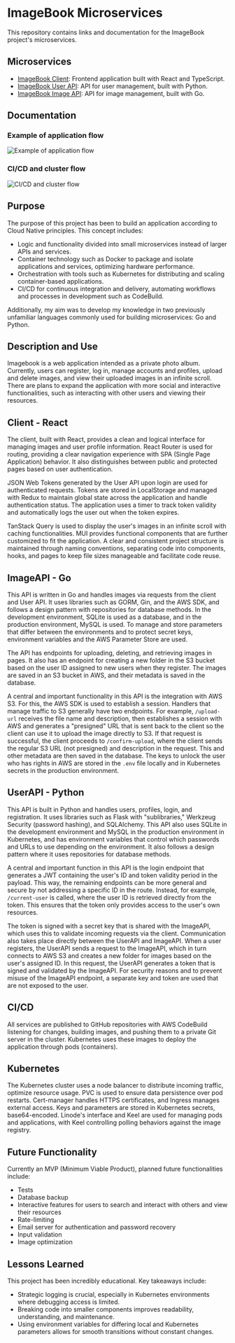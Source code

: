 # ImageBook Microservices

This repository contains links and documentation for the ImageBook project's microservices.

## Microservices

- [ImageBook Client](https://github.com/EgSundqvist/imagebook-client): Frontend application built with React and TypeScript.
- [ImageBook User API](https://github.com/EgSundqvist/imagebook-userapi): API for user management, built with Python.
- [ImageBook Image API](https://github.com/EgSundqvist/imagebook-imageapi): API for image management, built with Go.

## Documentation

### Example of application flow

![Example of application flow](https://github.com/EgSundqvist/imagebook/blob/main/ImagebookMicroservicesFlow.png)

### CI/CD and cluster flow

![CI/CD and cluster flow](https://github.com/EgSundqvist/imagebook/blob/main/ImagebookClusterFlow.png)

## Purpose

The purpose of this project has been to build an application according to Cloud Native principles. This concept includes:
- Logic and functionality divided into small microservices instead of larger APIs and services.
- Container technology such as Docker to package and isolate applications and services, optimizing hardware performance.
- Orchestration with tools such as Kubernetes for distributing and scaling container-based applications.
- CI/CD for continuous integration and delivery, automating workflows and processes in development such as CodeBuild.

Additionally, my aim was to develop my knowledge in two previously unfamiliar languages commonly used for building microservices: Go and Python.

## Description and Use

Imagebook is a web application intended as a private photo album. Currently, users can register, log in, manage accounts and profiles, upload and delete images, and view their uploaded images in an infinite scroll. There are plans to expand the application with more social and interactive functionalities, such as interacting with other users and viewing their resources.

## Client - React

The client, built with React, provides a clean and logical interface for managing images and user profile information. React Router is used for routing, providing a clear navigation experience with SPA (Single Page Application) behavior. It also distinguishes between public and protected pages based on user authentication.

JSON Web Tokens generated by the User API upon login are used for authenticated requests. Tokens are stored in LocalStorage and managed with Redux to maintain global state across the application and handle authentication status. The application uses a timer to track token validity and automatically logs the user out when the token expires.

TanStack Query is used to display the user's images in an infinite scroll with caching functionalities. MUI provides functional components that are further customized to fit the application. A clear and consistent project structure is maintained through naming conventions, separating code into components, hooks, and pages to keep file sizes manageable and facilitate code reuse.

## ImageAPI - Go

This API is written in Go and handles images via requests from the client and User API. It uses libraries such as GORM, Gin, and the AWS SDK, and follows a design pattern with repositories for database methods. In the development environment, SQLite is used as a database, and in the production environment, MySQL is used. To manage and store parameters that differ between the environments and to protect secret keys, environment variables and the AWS Parameter Store are used.

The API has endpoints for uploading, deleting, and retrieving images in pages. It also has an endpoint for creating a new folder in the S3 bucket based on the user ID assigned to new users when they register. The images are saved in an S3 bucket in AWS, and their metadata is saved in the database.

A central and important functionality in this API is the integration with AWS S3. For this, the AWS SDK is used to establish a session. Handlers that manage traffic to S3 generally have two endpoints. For example, `/upload-url` receives the file name and description, then establishes a session with AWS and generates a "presigned" URL that is sent back to the client so the client can use it to upload the image directly to S3. If that request is successful, the client proceeds to `/confirm-upload`, where the client sends the regular S3 URL (not presigned) and description in the request. This and other metadata are then saved in the database. The keys to unlock the user who has rights in AWS are stored in the `.env` file locally and in Kubernetes secrets in the production environment.

## UserAPI - Python

This API is built in Python and handles users, profiles, login, and registration. It uses libraries such as Flask with "sublibraries," Werkzeug Security (password hashing), and SQLAlchemy. This API also uses SQLite in the development environment and MySQL in the production environment in Kubernetes, and has environment variables that control which passwords and URLs to use depending on the environment. It also follows a design pattern where it uses repositories for database methods.

A central and important function in this API is the login endpoint that generates a JWT containing the user's ID and token validity period in the payload. This way, the remaining endpoints can be more general and secure by not addressing a specific ID in the route. Instead, for example, `/current-user` is called, where the user ID is retrieved directly from the token. This ensures that the token only provides access to the user's own resources.

The token is signed with a secret key that is shared with the ImageAPI, which uses this to validate incoming requests via the client. Communication also takes place directly between the UserAPI and ImageAPI. When a user registers, the UserAPI sends a request to the ImageAPI, which in turn connects to AWS S3 and creates a new folder for images based on the user's assigned ID. In this request, the UserAPI generates a token that is signed and validated by the ImageAPI. For security reasons and to prevent misuse of the ImageAPI endpoint, a separate key and token are used that are not exposed to the user.

## CI/CD

All services are published to GitHub repositories with AWS CodeBuild listening for changes, building images, and pushing them to a private Git server in the cluster. Kubernetes uses these images to deploy the application through pods (containers).

## Kubernetes

The Kubernetes cluster uses a node balancer to distribute incoming traffic, optimize resource usage. PVC is used to ensure data persistence over pod restarts. Cert-manager handles HTTPS certificates, and Ingress manages external access. Keys and parameters are stored in Kubernetes secrets, base64-encoded. Linode's interface and Keel are used for managing pods and applications, with Keel controlling polling behaviors against the image registry.

## Future Functionality

Currently an MVP (Minimum Viable Product), planned future functionalities include:
- Tests
- Database backup
- Interactive features for users to search and interact with others and view their resources
- Rate-limiting
- Email server for authentication and password recovery
- Input validation
- Image optimization

## Lessons Learned

This project has been incredibly educational. Key takeaways include:
- Strategic logging is crucial, especially in Kubernetes environments where debugging access is limited.
- Breaking code into smaller components improves readability, understanding, and maintenance.
- Using environment variables for differing local and Kubernetes parameters allows for smooth transitions without constant changes.
